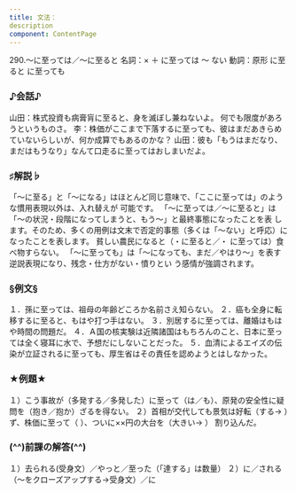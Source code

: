 ```yaml
---
title: 文法：
description
component: ContentPage
---
```



290.～に至っては／～に至ると
名詞：× ＋ に至っては ～ ない 動詞：原形 に至ると
に至っても
### ♪会話♪
山田：株式投資も病膏肓に至ると、身を滅ぼし兼ねないよ。 何でも限度があろうというものさ。
李：株価がここまで下落するに至っても、彼はまだあきらめていないらしいが、何か成算でもあるのかな？
山田：彼も「もうはまだなり、まだはもうなり」なんて口走るに至ってはおしまいだよ。
### ♯解説♭
「～に至る」と「～になる」はほとんど同じ意味で、「ここに至っては」のような慣用表現以外は、入れ替えが 可能です。
「～に至っては／～に至ると」は「～の状況・段階になってしまうと、もう～」と最終事態になったことを表 します。そのため、多くの用例は文末で否定的事態（多くは「～ない」と呼応）になったことを表します。
貧しい農民になると（・に至ると／・ に至っては）食べ物すらない。 「～に至っても」は「～になっても、まだ／やはり～」を表す逆説表現になり、残念・仕方がない・憤りとい
う感情が強調されます。
### §例文§
１．孫に至っては、祖母の年齢どころか名前さえ知らない。
２．癌も全身に転移するに至ると、もはや打つ手はない。
３．別居するに至っては、離婚はもはや時間の問題だ。
４．Ａ国の核実験は近隣諸国はもちろんのこと、日本に至っては全く寝耳に水で、予想だにしないことだった。
５．血清によるエイズの伝染が立証されるに至っても、厚生省はその責任を認めようとはしなかった。
### ★例題★
１）こう事故が（多発する／多発した）に至って（は／も）、原発の安全性に疑問を（抱き／抱か）ざるを得ない。
２）首相が交代しても景気は好転（する→ ）ず、株価に至って（ ）、ついに××円の大台を（大きい→ ）
割り込んだ。
### (^^)前課の解答(^^)
１）去られる(受身文）／やっと／至った（「達する」は数量）
２）に／される（～をクローズアップする→受身文）／に
